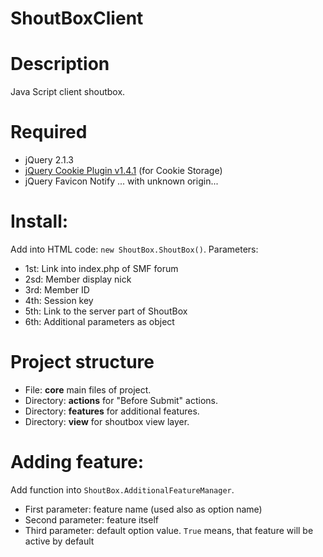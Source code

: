 ShoutBoxClient
==============

# Description

Java Script client shoutbox.

# Required

* jQuery 2.1.3
* [jQuery Cookie Plugin v1.4.1](https://github.com/carhartl/jquery-cookie)  (for Cookie Storage)
* jQuery Favicon Notify ... with unknown origin...

# Install:

Add into HTML code: `new ShoutBox.ShoutBox()`. Parameters:

 * 1st: Link into index.php of SMF forum
 * 2sd: Member display nick
 * 3rd: Member ID
 * 4th: Session key
 * 5th: Link to the server part of ShoutBox
 * 6th: Additional parameters as object

# Project structure

 * File: **core** main files of project.
 * Directory: **actions** for "Before Submit" actions.
 * Directory: **features** for additional features.
 * Directory: **view** for shoutbox view layer.

# Adding feature:

Add function into `ShoutBox.AdditionalFeatureManager`.
 * First parameter: feature name (used also as option name)
 * Second parameter: feature itself
 * Third parameter: default option value. `True` means, that feature will be active by default
